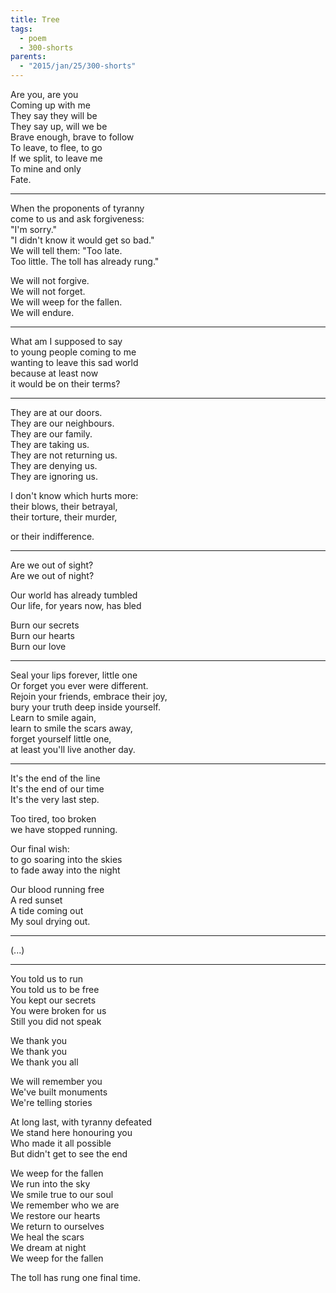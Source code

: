 ```yaml
---
title: Tree
tags:
  - poem
  - 300-shorts
parents:
  - "2015/jan/25/300-shorts"
---
```


Are you, are you  
Coming up with me  
They say they will be  
They say up, will we be  
Brave enough, brave to follow  
To leave, to flee, to go  
If we split, to leave me  
To mine and only  
Fate.

--------------------------------------------------

When the proponents of tyranny  
come to us and ask forgiveness:  
"I'm sorry."  
"I didn't know it would get so bad."  
We will tell them: "Too late.  
Too little. The toll has already rung."

We will not forgive.  
We will not forget.  
We will weep for the fallen.  
We will endure.

--------------------------------------------------

What am I supposed to say  
to young people coming to me  
wanting to leave this sad world  
because at least now  
it would be on their terms?

--------------------------------------------------

They are at our doors.  
They are our neighbours.  
They are our family.  
They are taking us.  
They are not returning us.  
They are denying us.  
They are ignoring us.

I don't know which hurts more:  
their blows, their betrayal,  
their torture, their murder,

or their indifference.

--------------------------------------------------

Are we out of sight?  
Are we out of night?

Our world has already tumbled  
Our life, for years now, has bled

Burn our secrets  
Burn our hearts  
Burn our love

--------------------------------------------------

Seal your lips forever, little one  
Or forget you ever were different.  
Rejoin your friends, embrace their joy,  
bury your truth deep inside yourself.  
Learn to smile again,  
learn to smile the scars away,  
forget yourself little one,  
at least you'll live another day.

--------------------------------------------------

It's the end of the line  
It's the end of our time  
It's the very last step.

Too tired, too broken  
we have stopped running.

Our final wish:  
to go soaring into the skies  
to fade away into the night

Our blood running free  
A red sunset  
A tide coming out  
My soul drying out.

--------------------------------------------------

(...)

--------------------------------------------------

You told us to run  
You told us to be free  
You kept our secrets  
You were broken for us  
Still you did not speak

We thank you  
We thank you  
We thank you all

We will remember you  
We've built monuments  
We're telling stories

At long last, with tyranny defeated  
We stand here honouring you  
Who made it all possible  
But didn't get to see the end

We weep for the fallen  
We run into the sky  
We smile true to our soul  
We remember who we are  
We restore our hearts  
We return to ourselves  
We heal the scars  
We dream at night  
We weep for the fallen

The toll has rung one final time.
